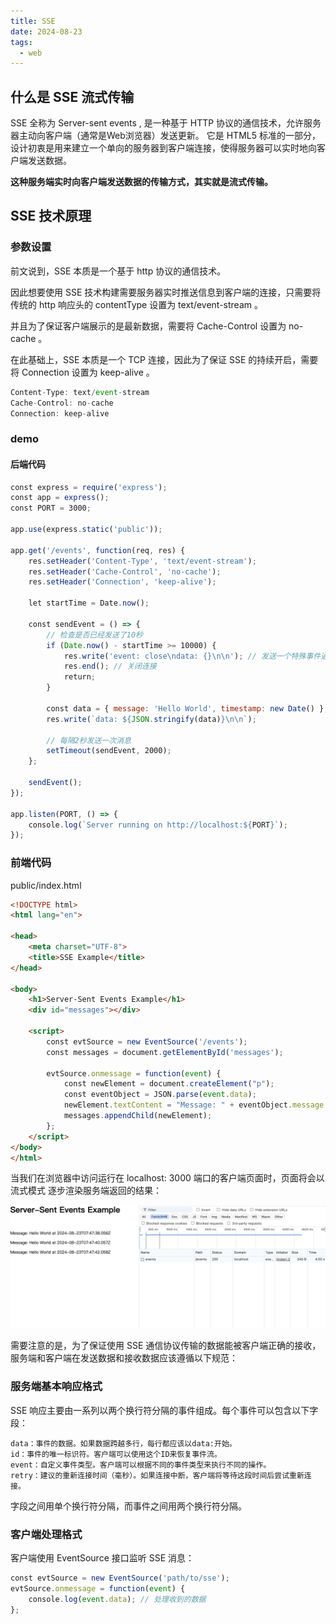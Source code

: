 ```yaml
---
title: SSE
date: 2024-08-23
tags:
  - web
---
```


## 什么是 SSE 流式传输

SSE 全称为 Server-sent events , 是一种基于 HTTP 协议的通信技术，允许服务器主动向客户端（通常是Web浏览器）发送更新。
它是 HTML5 标准的一部分，设计初衷是用来建立一个单向的服务器到客户端连接，使得服务器可以实时地向客户端发送数据。

<b>这种服务端实时向客户端发送数据的传输方式，其实就是流式传输。</b>

## SSE 技术原理

### 参数设置

前文说到，SSE 本质是一个基于 http 协议的通信技术。

因此想要使用 SSE 技术构建需要服务器实时推送信息到客户端的连接，只需要将传统的 http 响应头的 contentType 设置为 text/event-stream 。

并且为了保证客户端展示的是最新数据，需要将 Cache-Control 设置为 no-cache 。

在此基础上，SSE 本质是一个 TCP 连接，因此为了保证 SSE 的持续开启，需要将 Connection 设置为 keep-alive 。

```js
Content-Type: text/event-stream
Cache-Control: no-cache
Connection: keep-alive
```

### demo

#### 后端代码
```js
const express = require('express');
const app = express();
const PORT = 3000;

app.use(express.static('public'));

app.get('/events', function(req, res) {
    res.setHeader('Content-Type', 'text/event-stream');
    res.setHeader('Cache-Control', 'no-cache');
    res.setHeader('Connection', 'keep-alive');

    let startTime = Date.now();

    const sendEvent = () => {
        // 检查是否已经发送了10秒
        if (Date.now() - startTime >= 10000) {
            res.write('event: close\ndata: {}\n\n'); // 发送一个特殊事件通知客户端关闭
            res.end(); // 关闭连接
            return;
        }

        const data = { message: 'Hello World', timestamp: new Date() };
        res.write(`data: ${JSON.stringify(data)}\n\n`);

        // 每隔2秒发送一次消息
        setTimeout(sendEvent, 2000);
    };

    sendEvent();
});

app.listen(PORT, () => {
    console.log(`Server running on http://localhost:${PORT}`);
});
```

### 前端代码
public/index.html
```html
<!DOCTYPE html>
<html lang="en">

<head>
    <meta charset="UTF-8">
    <title>SSE Example</title>
</head>

<body>
    <h1>Server-Sent Events Example</h1>
    <div id="messages"></div>

    <script>
        const evtSource = new EventSource('/events');
        const messages = document.getElementById('messages');

        evtSource.onmessage = function(event) {
            const newElement = document.createElement("p");
            const eventObject = JSON.parse(event.data);
            newElement.textContent = "Message: " + eventObject.message + " at " + eventObject.timestamp;
            messages.appendChild(newElement);
        };
    </script>
</body>
</html>
```

当我们在浏览器中访问运行在 localhost: 3000 端口的客户端页面时，页面将会以 流式模式 逐步渲染服务端返回的结果：

<img src="/public/sse.gif" />

需要注意的是，为了保证使用 SSE 通信协议传输的数据能被客户端正确的接收，服务端和客户端在发送数据和接收数据应该遵循以下规范：

### 服务端基本响应格式

SSE 响应主要由一系列以两个换行符分隔的事件组成。每个事件可以包含以下字段：

```text
data：事件的数据。如果数据跨越多行，每行都应该以data:开始。
id：事件的唯一标识符。客户端可以使用这个ID来恢复事件流。
event：自定义事件类型。客户端可以根据不同的事件类型来执行不同的操作。
retry：建议的重新连接时间（毫秒）。如果连接中断，客户端将等待这段时间后尝试重新连接。
```

字段之间用单个换行符分隔，而事件之间用两个换行符分隔。

### 客户端处理格式

客户端使用 EventSource 接口监听 SSE 消息：

```js
const evtSource = new EventSource('path/to/sse');
evtSource.onmessage = function(event) {
    console.log(event.data); // 处理收到的数据
};
```